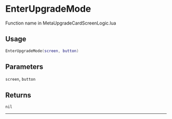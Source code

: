 # EnterUpgradeMode
Function name in MetaUpgradeCardScreenLogic.lua
## Usage
```lua
EnterUpgradeMode(screen, button)
```
## Parameters
`screen`, `button`
## Returns
`nil`

---